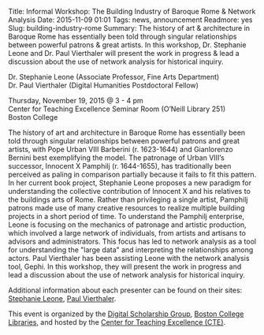 Title: Informal Workshop: The Building Industry of Baroque Rome & Network Analysis 
Date: 2015-11-09 01:01 
Tags: news, announcement 
Readmore: yes
Slug: building-industry-rome
Summary: The history of art & architecture in Baroque Rome has essentially been told through singular relationships between powerful patrons & great artists. In this workshop, Dr. Stephanie Leone and Dr. Paul Vierthaler will present the work in progress & lead a discussion about the use of network analysis for historical inquiry.
 
<p>
Dr. Stephanie Leone (Associate Professor, Fine Arts Department) <br />
Dr. Paul Vierthaler (Digital Humanities Postdoctoral Fellow) </p>

<p>
Thursday, November 19, 2015 @ 3 - 4 pm <br />
Center for Teaching Excellence Seminar Room (O’Neill Library 251)<br />
Boston College</p>
 
<p>The history of art and architecture in Baroque Rome has essentially been told through singular relationships between powerful patrons and great artists, with Pope Urban VIII Barberini (r. 1623-1644) and Gianlorenzo Bernini best exemplifying the model. The patronage of Urban VIII’s successor, Innocent X Pamphilj (r. 1644-1655), has traditionally been perceived as paling in comparison partially because it fails to fit this pattern. In her current book project, Stephanie Leone proposes a new paradigm for understanding the collective contribution of Innocent X and his relatives to the buildings arts of Rome. Rather than privileging a single artist, Pamphilj patrons made use of many creative resources to realize multiple building projects in a short period of time. To understand the Pamphilj enterprise, Leone is focusing on the mechanics of patronage and artistic production, which involved a large network of individuals, from artists and artisans to advisors and administrators. This focus has led to network analysis as a tool for understanding the "large data" and interpreting the relationships among actors. Paul Vierthaler has been assisting Leone with the network analysis tool, Gephi. In this workshop, they will present the work in progress and lead a discussion about the use of network analysis for historical inquiry.</p>
 
<p>Additional information about each presenter can be found on their sites: <a href="https://www.bc.edu/schools/cas/finearts/faculty/arthistory/leone.html" target="_blank">Stephanie Leone</a>,  <a href="http://pvierth.herokuapp.com/" target="_blank">Paul Vierthaler</a>. </p>

<p>This event is organized by the <a href="http://library.bc.edu/digschol/" target="_blank">Digital Scholarship Group</a>, <a href="http://library.bc.edu/" target="_blank">Boston College Libraries</a>, and hosted by the <a href="http://www.bc.edu/offices/cte.html" target="_blank">Center for Teaching Excellence (CTE)</a>.</p>
